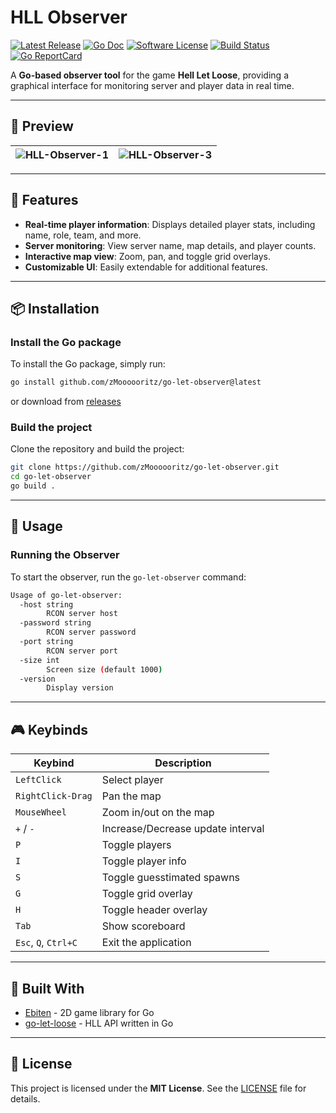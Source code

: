 # HLL Observer

[![Latest Release](https://img.shields.io/github/release/zMoooooritz/go-let-observer.svg?style=for-the-badge)](https://github.com/zMoooooritz/go-let-observer/releases)
[![Go Doc](https://img.shields.io/badge/godoc-reference-blue.svg?style=for-the-badge)](https://pkg.go.dev/github.com/zMoooooritz/go-let-observer)
[![Software License](https://img.shields.io/badge/license-MIT-blue.svg?style=for-the-badge)](/LICENSE)
[![Build Status](https://img.shields.io/github/actions/workflow/status/zMoooooritz/go-let-observer/build.yml?branch=master&style=for-the-badge)](https://github.com/zMoooooritz/nachrichten/actions)
[![Go ReportCard](https://goreportcard.com/badge/github.com/zMoooooritz/go-let-observer?style=for-the-badge)](https://goreportcard.com/report/zMoooooritz/go-let-observer)

A **Go-based observer tool** for the game **Hell Let Loose**, providing a graphical interface for monitoring server and player data in real time.

---

## 📸 Preview

| ![HLL-Observer-1](https://github.com/user-attachments/assets/552786c2-6c72-4061-914a-44a07bc1c5e1) | ![HLL-Observer-3](https://github.com/user-attachments/assets/3a550c31-db05-4903-9040-afc53df1c400) |
|:--------------------------------------------------------------------------------------------------:|:---------------------------------------------------------------------------------------------------|

---

## 🚀 Features

- **Real-time player information**: Displays detailed player stats, including name, role, team, and more.
- **Server monitoring**: View server name, map details, and player counts.
- **Interactive map view**: Zoom, pan, and toggle grid overlays.
- **Customizable UI**: Easily extendable for additional features.

---

## 📦 Installation

### Install the Go package

To install the Go package, simply run:

```bash
go install github.com/zMoooooritz/go-let-observer@latest
```

or download from [releases](https://github.com/zMoooooritz/go-let-observer/releases)

### Build the project

Clone the repository and build the project:

```bash
git clone https://github.com/zMoooooritz/go-let-observer.git
cd go-let-observer
go build .
```

---

## 📖 Usage

### Running the Observer

To start the observer, run the `go-let-observer` command:

```bash
Usage of go-let-observer:
  -host string
        RCON server host
  -password string
        RCON server password
  -port string
        RCON server port
  -size int
        Screen size (default 1000)
  -version
        Display version
```

---

## 🎮 Keybinds

| Keybind              | Description                        |
|----------------------|------------------------------------|
| `LeftClick`          | Select player                      |
| `RightClick-Drag`    | Pan the map                        |
| `MouseWheel`         | Zoom in/out on the map             |
| `+` / `-`            | Increase/Decrease update interval  |
| `P`                  | Toggle players                     |
| `I`                  | Toggle player info                 |
| `S`                  | Toggle guesstimated spawns         |
| `G`                  | Toggle grid overlay                |
| `H`                  | Toggle header overlay              |
| `Tab`                | Show scoreboard                    |
| `Esc`, `Q`, `Ctrl+C` | Exit the application               |

---

## 🔧 Built With

- [Ebiten](https://github.com/hajimehoshi/ebiten) - 2D game library for Go
- [go-let-loose](https://github.com/zMoooooritz/go-let-loose) - HLL API written in Go

---

## 📄 License

This project is licensed under the **MIT License**. See the [LICENSE](LICENSE) file for details.
